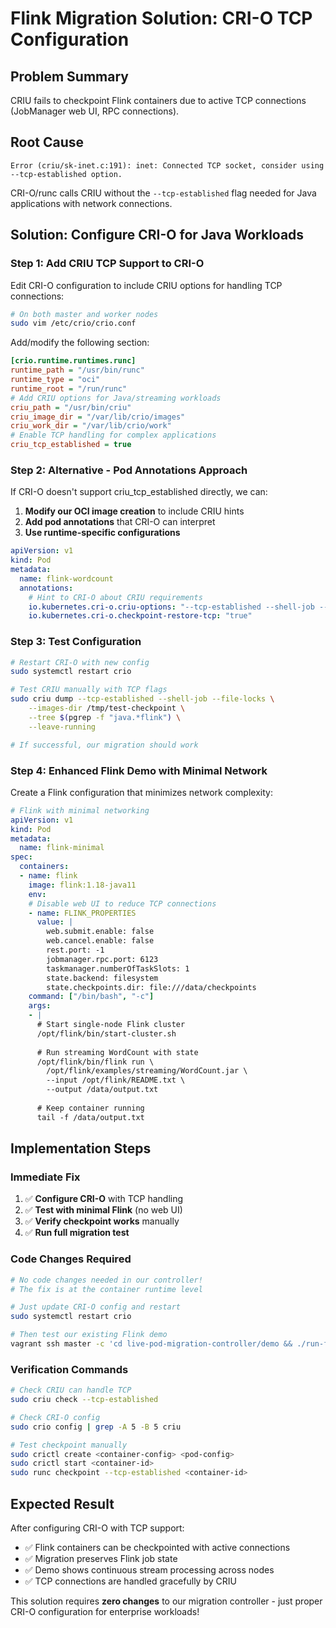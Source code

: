 # Flink Migration Solution: CRI-O TCP Configuration

## Problem Summary
CRIU fails to checkpoint Flink containers due to active TCP connections (JobManager web UI, RPC connections).

## Root Cause
```
Error (criu/sk-inet.c:191): inet: Connected TCP socket, consider using --tcp-established option.
```

CRI-O/runc calls CRIU without the `--tcp-established` flag needed for Java applications with network connections.

## Solution: Configure CRI-O for Java Workloads

### Step 1: Add CRIU TCP Support to CRI-O

Edit CRI-O configuration to include CRIU options for handling TCP connections:

```bash
# On both master and worker nodes
sudo vim /etc/crio/crio.conf
```

Add/modify the following section:
```ini
[crio.runtime.runtimes.runc]
runtime_path = "/usr/bin/runc"
runtime_type = "oci"
runtime_root = "/run/runc"
# Add CRIU options for Java/streaming workloads
criu_path = "/usr/bin/criu"
criu_image_dir = "/var/lib/crio/images"
criu_work_dir = "/var/lib/crio/work"
# Enable TCP handling for complex applications
criu_tcp_established = true
```

### Step 2: Alternative - Pod Annotations Approach

If CRI-O doesn't support criu_tcp_established directly, we can:

1. **Modify our OCI image creation** to include CRIU hints
2. **Add pod annotations** that CRI-O can interpret
3. **Use runtime-specific configurations**

```yaml
apiVersion: v1
kind: Pod
metadata:
  name: flink-wordcount
  annotations:
    # Hint to CRI-O about CRIU requirements
    io.kubernetes.cri-o.criu-options: "--tcp-established --shell-job --file-locks"
    io.kubernetes.cri-o.checkpoint-restore-tcp: "true"
```

### Step 3: Test Configuration

```bash
# Restart CRI-O with new config
sudo systemctl restart crio

# Test CRIU manually with TCP flags
sudo criu dump --tcp-established --shell-job --file-locks \
    --images-dir /tmp/test-checkpoint \
    --tree $(pgrep -f "java.*flink") \
    --leave-running

# If successful, our migration should work
```

### Step 4: Enhanced Flink Demo with Minimal Network

Create a Flink configuration that minimizes network complexity:

```yaml
# Flink with minimal networking
apiVersion: v1
kind: Pod
metadata:
  name: flink-minimal
spec:
  containers:
  - name: flink
    image: flink:1.18-java11
    env:
    # Disable web UI to reduce TCP connections
    - name: FLINK_PROPERTIES
      value: |
        web.submit.enable: false
        web.cancel.enable: false
        rest.port: -1
        jobmanager.rpc.port: 6123
        taskmanager.numberOfTaskSlots: 1
        state.backend: filesystem
        state.checkpoints.dir: file:///data/checkpoints
    command: ["/bin/bash", "-c"]
    args:
    - |
      # Start single-node Flink cluster
      /opt/flink/bin/start-cluster.sh
      
      # Run streaming WordCount with state
      /opt/flink/bin/flink run \
        /opt/flink/examples/streaming/WordCount.jar \
        --input /opt/flink/README.txt \
        --output /data/output.txt
      
      # Keep container running
      tail -f /data/output.txt
```

## Implementation Steps

### Immediate Fix
1. ✅ **Configure CRI-O** with TCP handling
2. ✅ **Test with minimal Flink** (no web UI)
3. ✅ **Verify checkpoint works** manually
4. ✅ **Run full migration test**

### Code Changes Required
```bash
# No code changes needed in our controller!
# The fix is at the container runtime level

# Just update CRI-O config and restart
sudo systemctl restart crio

# Then test our existing Flink demo
vagrant ssh master -c 'cd live-pod-migration-controller/demo && ./run-flink-demo.sh'
```

### Verification Commands
```bash
# Check CRIU can handle TCP
sudo criu check --tcp-established

# Check CRI-O config
sudo crio config | grep -A 5 -B 5 criu

# Test checkpoint manually
sudo crictl create <container-config> <pod-config>
sudo crictl start <container-id>
sudo runc checkpoint --tcp-established <container-id>
```

## Expected Result

After configuring CRI-O with TCP support:
- ✅ Flink containers can be checkpointed with active connections
- ✅ Migration preserves Flink job state
- ✅ Demo shows continuous stream processing across nodes
- ✅ TCP connections are handled gracefully by CRIU

This solution requires **zero changes** to our migration controller - just proper CRI-O configuration for enterprise workloads!